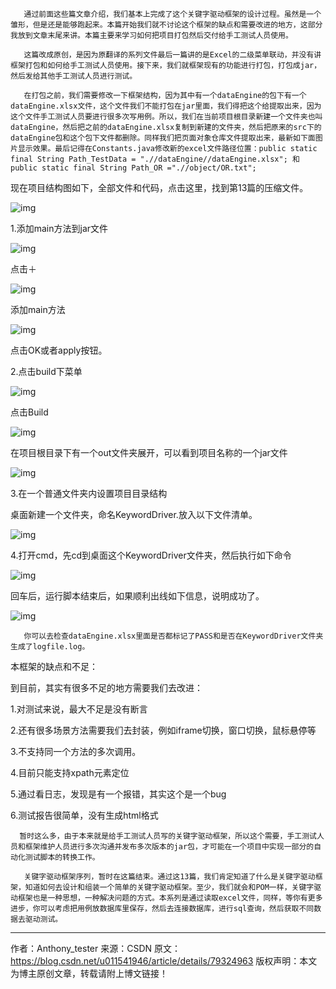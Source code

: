        通过前面这些篇文章介绍，我们基本上完成了这个关键字驱动框架的设计过程。虽然是一个雏形，但是还是能够跑起来。本篇开始我们就不讨论这个框架的缺点和需要改进的地方，这部分我放到文章末尾来讲。本篇主要来学习如何把项目打包然后交付给手工测试人员使用。
    
       这篇改成原创，是因为原翻译的系列文件最后一篇讲的是Excel的二级菜单联动，并没有讲框架打包和如何给手工测试人员使用。接下来，我们就框架现有的功能进行打包，打包成jar，然后发给其他手工测试人员进行测试。
    
       在打包之前，我们需要修改一下框架结构，因为其中有一个dataEngine的包下有一个dataEngine.xlsx文件，这个文件我们不能打包在jar里面，我们得把这个给提取出来，因为这个文件手工测试人员要进行很多次写用例。所以，我们在当前项目根目录新建一个文件夹也叫dataEngine，然后把之前的dataEngine.xlsx复制到新建的文件夹，然后把原来的src下的dataEngine包和这个包下文件都删除。同样我们把页面对象仓库文件提取出来，最新如下面图片显示效果。最后记得在Constants.java修改新的excel文件路径位置：public static final String Path_TestData = ".//dataEngine//dataEngine.xlsx"; 和public static final String Path_OR =".//object/OR.txt";

现在项目结构图如下，全部文件和代码，点击这里，找到第13篇的压缩文件。

![img](https://img-blog.csdn.net/20180214125426487)

1.添加main方法到jar文件

![img](https://img-blog.csdn.net/20180214124358522)

点击＋

![img](https://img-blog.csdn.net/20180214124418279)

添加main方法

![img](https://img-blog.csdn.net/20180214124438558)

点击OK或者apply按钮。

2.点击build下菜单

![img](https://img-blog.csdn.net/20180214124523150)

点击Build

![img](https://img-blog.csdn.net/20180214124533147)

在项目根目录下有一个out文件夹展开，可以看到项目名称的一个jar文件

![img](https://img-blog.csdn.net/20180214124621160)



3.在一个普通文件夹内设置项目目录结构

桌面新建一个文件夹，命名KeywordDriver.放入以下文件清单。

![img](https://img-blog.csdn.net/20180214125737223)

4.打开cmd，先cd到桌面这个KeywordDriver文件夹，然后执行如下命令

![img](https://img-blog.csdn.net/20180214125954340)

回车后，运行脚本结束后，如果顺利出线如下信息，说明成功了。

![img](https://img-blog.csdn.net/20180214130049111)



       你可以去检查dataEngine.xlsx里面是否都标记了PASS和是否在KeywordDriver文件夹生成了logfile.log。



本框架的缺点和不足：

到目前，其实有很多不足的地方需要我们去改进：

1.对测试来说，最大不足是没有断言

2.还有很多场景方法需要我们去封装，例如iframe切换，窗口切换，鼠标悬停等

3.不支持同一个方法的多次调用。

4.目前只能支持xpath元素定位

5.通过看日志，发现是有一个报错，其实这个是一个bug

6.测试报告很简单，没有生成html格式



      暂时这么多，由于本来就是给手工测试人员写的关键字驱动框架，所以这个需要，手工测试人员和框架维护人员进行多次沟通并发布多次版本的jar包，才可能在一个项目中实现一部分的自动化测试脚本的转换工作。
    
       关键字驱动框架序列，暂时在这篇结束。通过这13篇，我们肯定知道了什么是关键字驱动框架，知道如何去设计和组装一个简单的关键字驱动框架。至少，我们就会和POM一样，关键字驱动框架也是一种思想，一种解决问题的方式。本系列是通过读取excel文件，同样，等你有更多进步，你可以考虑把用例放数据库里保存，然后去连接数据库，进行sql查询，然后获取不同数据去驱动测试。
---------------------
作者：Anthony_tester 
来源：CSDN 
原文：https://blog.csdn.net/u011541946/article/details/79324963 
版权声明：本文为博主原创文章，转载请附上博文链接！